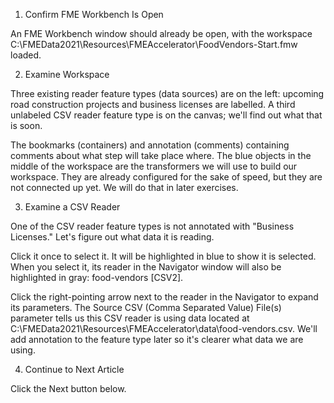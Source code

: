 1. Confirm FME Workbench Is Open

An FME Workbench window should already be open, with the workspace C:\\FMEData2021\\Resources\\FMEAccelerator\\FoodVendors-Start.fmw loaded.

2. Examine Workspace

Three existing reader feature types (data sources) are on the left: upcoming road construction projects and business licenses are labelled. A third unlabeled CSV reader feature type is on the canvas; we'll find out what that is soon.

The bookmarks (containers) and annotation (comments) containing comments about what step will take place where. The blue objects in the middle of the workspace are the transformers we will use to build our workspace. They are already configured for the sake of speed, but they are not connected up yet. We will do that in later exercises.

3. Examine a CSV Reader

One of the CSV reader feature types is not annotated with "Business Licenses." Let's figure out what data it is reading.

Click it once to select it. It will be highlighted in blue to show it is selected. When you select it, its reader in the Navigator window will also be highlighted in gray: food-vendors [CSV2].

Click the right-pointing arrow next to the reader in the Navigator to expand its parameters. The Source CSV (Comma Separated Value) File(s) parameter tells us this CSV reader is using data located at C:\\FMEData2021\\Resources\\FMEAccelerator\\data\\food-vendors.csv. We'll add annotation to the feature type later so it's clearer what data we are using.

4. Continue to Next Article

Click the Next button below.
